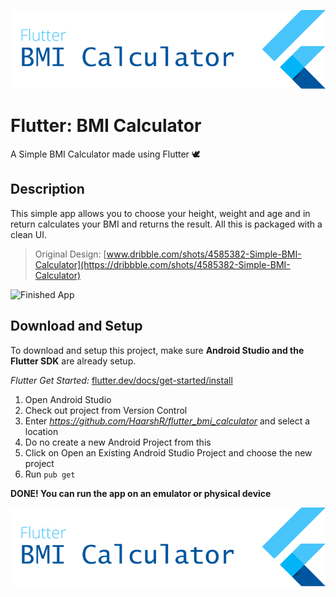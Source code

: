 ![BMI Calculator Banner](https://github.com/HaarshR/Images/blob/master/flutter_bmi_calculator_banner.png)

# Flutter: BMI Calculator

A Simple BMI Calculator made using Flutter 🕊

## Description

This simple app allows you to choose your height, weight and age and in return calculates your BMI and returns the result.
All this is packaged with a clean UI.

> Original Design: [www.dribble.com/shots/4585382-Simple-BMI-Calculator](https://dribbble.com/shots/4585382-Simple-BMI-Calculator)

![Finished App](https://github.com/HaarshR/Images/blob/master/flutter_bmi_calculator_gif.gif)

## Download and Setup

To download and setup this project, make sure **Android Studio and the Flutter SDK** are already setup.

*Flutter Get Started:* [flutter.dev/docs/get-started/install](https://flutter.dev/docs/get-started/install)

1. Open Android Studio
2. Check out project from Version Control
3. Enter  *https://github.com/HaarshR/flutter_bmi_calculator* and select a location
4. Do no create a new Android Project from this
5. Click on Open an Existing Android Studio Project and choose the new project
6. Run  `pub get`

**DONE! You can run the app on an emulator or physical device**

![BMI Calculator Banner](https://github.com/HaarshR/Images/blob/master/flutter_bmi_calculator_banner.png)